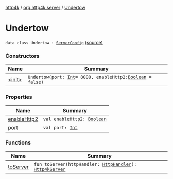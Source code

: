 [http4k](../../index.md) / [org.http4k.server](../index.md) / [Undertow](./index.md)

# Undertow

`data class Undertow : `[`ServerConfig`](../-server-config/index.md) [(source)](https://github.com/http4k/http4k/blob/master/http4k-server-undertow/src/main/kotlin/org/http4k/server/Undertow.kt#L43)

### Constructors

| Name | Summary |
|---|---|
| [&lt;init&gt;](-init-.md) | `Undertow(port: `[`Int`](https://kotlinlang.org/api/latest/jvm/stdlib/kotlin/-int/index.html)` = 8000, enableHttp2: `[`Boolean`](https://kotlinlang.org/api/latest/jvm/stdlib/kotlin/-boolean/index.html)` = false)` |

### Properties

| Name | Summary |
|---|---|
| [enableHttp2](enable-http2.md) | `val enableHttp2: `[`Boolean`](https://kotlinlang.org/api/latest/jvm/stdlib/kotlin/-boolean/index.html) |
| [port](port.md) | `val port: `[`Int`](https://kotlinlang.org/api/latest/jvm/stdlib/kotlin/-int/index.html) |

### Functions

| Name | Summary |
|---|---|
| [toServer](to-server.md) | `fun toServer(httpHandler: `[`HttpHandler`](../../org.http4k.core/-http-handler.md)`): `[`Http4kServer`](../-http4k-server/index.md) |
